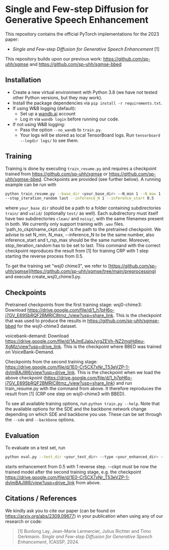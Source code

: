 # Single and Few-step Diffusion for Generative Speech Enhancement

This repository contains the official PyTorch implementations for the 2023 paper:

- *Single and Few-step Diffusion for Generative Speech Enhancement* [1]

This repository builds upon our previous work: https://github.com/sp-uhh/sgmse and https://github.com/sp-uhh/sgmse-bbed


## Installation
- Create a new virtual environment with Python 3.8 (we have not tested other Python versions, but they may work).
- Install the package dependencies via `pip install -r requirements.txt`.
- If using W&B logging (default):
    - Set up a [wandb.ai](https://wandb.ai/) account
    - Log in via `wandb login` before running our code.
- If not using W&B logging:
    - Pass the option `--no_wandb` to `train.py`.
    - Your logs will be stored as local TensorBoard logs. Run `tensorboard --logdir logs/` to see them.



## Training
Training is done by executing `train_resume.py` and requires a checkpoint trained from https://github.com/sp-uhh/sgmse or https://github.com/sp-uhh/sgmse-bbed. Checkpoints are provided (see further below). A running example can be run with

```bash
python train_resume.py --base_dir <your_base_dir> --N_min 1 --N_max 1 --t_rsp_min 0.5 --pre_ckpt <path_to_ckpt/name_ckpt.ckpt> --batch_size 16 --t_rsp_max 0.5 --nolog --lr 0.00001 --loss_type default 
--stop_iteration_random last --inference_N 1 --inference_start 0.5
```

where `your_base_dir` should be a path to a folder containing subdirectories `train/` and `valid/` (optionally `test/` as well). Each subdirectory must itself have two subdirectories `clean/` and `noisy/`, with the same filenames present in both. We currently only support training with `.wav` files. 'path_to_ckpt/name_ckpt.ckpt' is the path to the pretrained checkpoint. We advise to set N_min, N_max, --inference_N to be the same number, also inference_start and t_rsp_max should be the same number. Moreover, stop_iteration_random has to be set to last. This command with the correct checkpoint reproduces the result from [1] for training CRP with 1 step starting the reverse process from 0.5.

To get the training set "wsj0 chime3", we refer to [https://github.com/sp-uhh/sgmse](https://github.com/sp-uhh/sgmse/tree/main/preprocessing) and execute create_wsj0_chime3.py.


## Checkpoints
Pretrained checkpoints from the first training stage:
wsj0-chime3: Download https://drive.google.com/file/d/1_h7pH6o-j7GV_E69SbRQF2BMRlC8tmz_/view?usp=share_link. This is the checkpoint that was used to produce the results in https://github.com/sp-uhh/sgmse-bbed for the wsj0-chime3 dataset.

voicebank-demand: Download https://drive.google.com/file/d/1AJmEJalqJyrgZEVh-NZ2mgHdIeu-XgMz/view?usp=drive_link. This is the checkpoint where BBED was trained on VoiceBank-Demand.

Checkpoints from the second training stage:
https://drive.google.com/file/d/1E0-Cr5CX7xNr_T53eVZP-1-dvlmBAJW6/view?usp=drive_link. This is the checkpoint when we load the above checkpoint (https://drive.google.com/file/d/1_h7pH6o-j7GV_E69SbRQF2BMRlC8tmz_/view?usp=share_link) and run train_resume.py with the command from above. It therefore reproduces the result from [1] (CRP one step on wsj0-chime3 with BBED).



To see all available training options, run `python train.py --help`. Note that the available options for the SDE and the backbone network change depending on which SDE and backbone you use. These can be set through the `--sde` and `--backbone` options.

## Evaluation

To evaluate on a test set, run
```bash
python eval.py --test_dir <your_test_dir> --type <your_enhanced_dir> --ckpt <path_to_model_checkpoint>  --N 1 --reverse_starting_point 0.5
```

starts enhancement from 0.5 with 1 reverse step. --ckpt must be now the trained model after the second training stage, e.g. the checkpoint https://drive.google.com/file/d/1E0-Cr5CX7xNr_T53eVZP-1-dvlmBAJW6/view?usp=drive_link from above.




## Citations / References

We kindly ask you to cite our paper (can be found on https://arxiv.org/abs/2309.09677) in your publication when using any of our research or code:

>[1] Bunlong Lay, Jean-Marie Lermercier, Julius Richter and Timo Gerkmann. *Single and Few-step Diffusion for Generative Speech Enhancement*, ICASSP, 2024.
